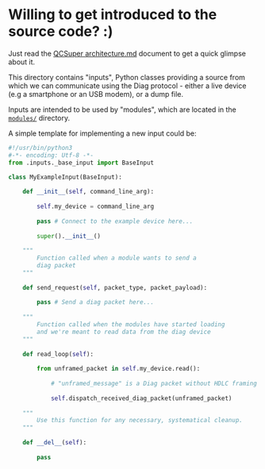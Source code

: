 # Willing to get introduced to the source code? :)

Just read the [QCSuper architecture.md](../../docs/QCSuper%20architecture.md) document to get a quick glimpse about it.

This directory contains "inputs", Python classes providing a source from which we can communicate using the Diag protocol - either a live device (e.g a smartphone or an USB modem), or a dump file.

Inputs are intended to be used by "modules", which are located in the [`modules/`](../modules/) directory.

A simple template for implementing a new input could be:

```python
#!/usr/bin/python3
#-*- encoding: Utf-8 -*-
from .inputs._base_input import BaseInput

class MyExampleInput(BaseInput):
    
    def __init__(self, command_line_arg):
        
        self.my_device = command_line_arg
        
        pass # Connect to the example device here...
        
        super().__init__()
    
    """
        Function called when a module wants to send a
        diag packet
    """
    
    def send_request(self, packet_type, packet_payload):
    
        pass # Send a diag packet here...
    
    """
        Function called when the modules have started loading
        and we're meant to read data from the diag device
    """
    
    def read_loop(self):
    
        from unframed_packet in self.my_device.read():
        
            # "unframed_message" is a Diag packet without HDLC framing
        
            self.dispatch_received_diag_packet(unframed_packet)
    
    """
        Use this function for any necessary, systematical cleanup.
    """
    
    def __del__(self):
    
        pass
```
